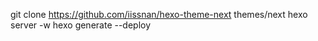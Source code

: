 git clone https://github.com/iissnan/hexo-theme-next themes/next
hexo server -w
hexo generate --deploy